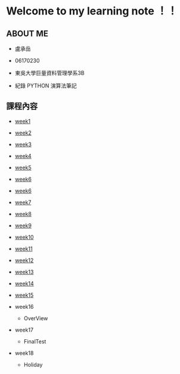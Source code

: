Welcome to my learning note ！！
===

ABOUT ME
---

* 盧承岳

* 06170230

* 東吳大學巨量資料管理學系3B

* 紀錄 PYTHON 演算法筆記

課程內容
---

* [week1](https://github.com/06170230/lulu/blob/master/%E6%AF%8F%E5%80%8B%E7%A6%AE%E6%8B%9C%E7%9A%84%E8%AA%B2%E7%A8%8B%E5%85%A7%E5%AE%B9/week1.md)

* [week2](https://github.com/06170230/lulu/blob/master/%E6%AF%8F%E5%80%8B%E7%A6%AE%E6%8B%9C%E7%9A%84%E8%AA%B2%E7%A8%8B%E5%85%A7%E5%AE%B9/week2.md)

* [week3](https://github.com/06170230/lulu/blob/master/%E6%AF%8F%E5%80%8B%E7%A6%AE%E6%8B%9C%E7%9A%84%E8%AA%B2%E7%A8%8B%E5%85%A7%E5%AE%B9/week3.md)

* [week4](https://github.com/06170230/lulu/blob/master/%E6%AF%8F%E5%80%8B%E7%A6%AE%E6%8B%9C%E7%9A%84%E8%AA%B2%E7%A8%8B%E5%85%A7%E5%AE%B9/week4.md)

* [week5](https://github.com/06170230/lulu/blob/master/%E6%AF%8F%E5%80%8B%E7%A6%AE%E6%8B%9C%E7%9A%84%E8%AA%B2%E7%A8%8B%E5%85%A7%E5%AE%B9/week5.md)

* [week6](https://github.com/06170230/lulu/blob/master/%E6%AF%8F%E5%80%8B%E7%A6%AE%E6%8B%9C%E7%9A%84%E8%AA%B2%E7%A8%8B%E5%85%A7%E5%AE%B9/week6.md)

* [week6](https://github.com/06170230/lulu/blob/master/%E6%AF%8F%E5%80%8B%E7%A6%AE%E6%8B%9C%E7%9A%84%E8%AA%B2%E7%A8%8B%E5%85%A7%E5%AE%B9/week6.md)

* [week7](https://github.com/06170230/lulu/blob/master/%E6%AF%8F%E5%80%8B%E7%A6%AE%E6%8B%9C%E7%9A%84%E8%AA%B2%E7%A8%8B%E5%85%A7%E5%AE%B9/week7.md)

* [week8](https://github.com/06170230/lulu/blob/master/%E6%AF%8F%E5%80%8B%E7%A6%AE%E6%8B%9C%E7%9A%84%E8%AA%B2%E7%A8%8B%E5%85%A7%E5%AE%B9/week8.md)

* [week9](https://github.com/06170230/lulu/blob/master/%E6%AF%8F%E5%80%8B%E7%A6%AE%E6%8B%9C%E7%9A%84%E8%AA%B2%E7%A8%8B%E5%85%A7%E5%AE%B9/week9.md)

* [week10](https://github.com/06170230/lulu/blob/master/%E6%AF%8F%E5%80%8B%E7%A6%AE%E6%8B%9C%E7%9A%84%E8%AA%B2%E7%A8%8B%E5%85%A7%E5%AE%B9/week10.md)

* [week11](https://github.com/06170230/lulu/blob/master/%E6%AF%8F%E5%80%8B%E7%A6%AE%E6%8B%9C%E7%9A%84%E8%AA%B2%E7%A8%8B%E5%85%A7%E5%AE%B9/week11.md)

* [week12](https://github.com/06170230/lulu/blob/master/%E6%AF%8F%E5%80%8B%E7%A6%AE%E6%8B%9C%E7%9A%84%E8%AA%B2%E7%A8%8B%E5%85%A7%E5%AE%B9/week12.md)

* [week13](https://github.com/06170230/lulu/blob/master/%E6%AF%8F%E5%80%8B%E7%A6%AE%E6%8B%9C%E7%9A%84%E8%AA%B2%E7%A8%8B%E5%85%A7%E5%AE%B9/week13.md)

* [week14](https://github.com/06170230/lulu/blob/master/%E6%AF%8F%E5%80%8B%E7%A6%AE%E6%8B%9C%E7%9A%84%E8%AA%B2%E7%A8%8B%E5%85%A7%E5%AE%B9/week14.md)

* [week15](https://github.com/06170230/lulu/blob/master/%E6%AF%8F%E5%80%8B%E7%A6%AE%E6%8B%9C%E7%9A%84%E8%AA%B2%E7%A8%8B%E5%85%A7%E5%AE%B9/week15.md)

* week16 
  * OverView
  
* week17
  * FinalTest
  
* week18
  * Holiday
